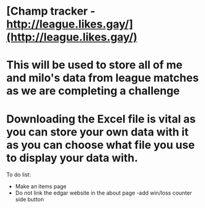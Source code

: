# [Champ tracker - http://league.likes.gay/](http://league.likes.gay/)
# This will be used to store all of me and milo's data from league matches as we are completing a challenge 
# Downloading the Excel file is vital as you can store your own data with it as you can choose what file you use to display your data with.

To do list:
- Make an items page
- Do not link the edgar website in the about page
-add win/loss counter side button

